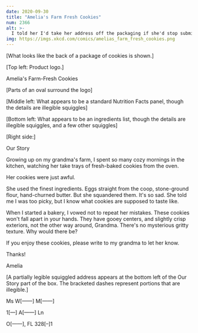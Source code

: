 ```yaml
---
date: 2020-09-30
title: "Amelia's Farm Fresh Cookies"
num: 2366
alt: >-
  I told her I'd take her address off the packaging if she'd stop submitting anonymous food safety complaints about my bakery to the health department, but she sent me a note that said NO DEAL along with an extra large batch of cookies.
img: https://imgs.xkcd.com/comics/amelias_farm_fresh_cookies.png
---
```

[What looks like the back of a package of cookies is shown.]

[Top left: Product logo.]

Amelia's Farm-Fresh Cookies

[Parts of an oval surround the logo]

[Middle left: What appears to be a standard Nutrition Facts panel, though the details are illegible squiggles]

[Bottom left: What appears to be an ingredients list, though the details are illegible squiggles, and a few other squiggles]

[Right side:]

Our Story

Growing up on my grandma's farm, I spent so many cozy mornings in the kitchen, watching her take trays of fresh-baked cookies from the oven.

Her cookies were just awful.

She used the finest ingredients. Eggs straight from the coop, stone-ground flour, hand-churned butter. But she squandered them. It's so sad. She told me I was too picky, but I know what cookies are supposed to taste like.

When I started a bakery, I vowed not to repeat her mistakes. These cookies won't fall apart in your hands. They have gooey centers, and slightly crisp exteriors, not the other way around, Grandma. There's no mysterious gritty texture. Why would there be?

If you enjoy these cookies, please write to my grandma to let her know.

Thanks!

Amelia

[A partially legible squiggled address appears at the bottom left of the Our Story part of the box. The bracketed dashes represent portions that are illegible.]

Ms W[——] M[——]

1[—] A[——] Ln

O[——], FL 328[–]1